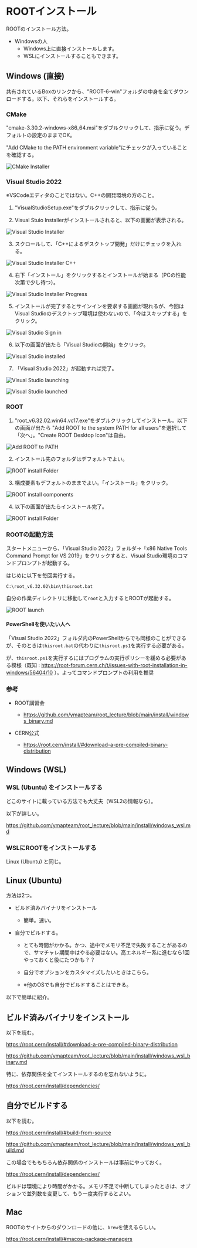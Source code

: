 # ROOTインストール

ROOTのインストール方法。

- Windowsの人
  - Windows上に直接インストールします。
  - WSLにインストールすることもできます。


## Windows (直接)

共有されているBoxのリンクから、"ROOT-6-win"フォルダの中身を全てダウンロードする。以下、それらをインストールする。

### CMake

"cmake-3.30.2-windows-x86_64.msi"をダブルクリックして、指示に従う。デフォルトの設定のままでOK。

"Add CMake to the PATH environment variable"にチェックが入っていることを確認する。

![CMake Installer](fig/fig01.png)

### Visual Studio 2022

※VSCodeエディタのことではない。C++の開発環境の方のこと。

1. "VisualStudioSetup.exe"をダブルクリックして、指示に従う。

2. Visual Stuio Installerがインストールされると、以下の画面が表示される。

![Visual Studio Installer](fig/fig02.png)

3. スクロールして、「C++によるデスクトップ開発」だけにチェックを入れる。

![Visual Studio Installer C++](fig/fig03.png)

4. 右下「インストール」をクリックするとインストールが始まる（PCの性能次第で少し待つ）。

![Visual Studio Installer Progress](fig/fig04.png)

5. インストールが完了するとサインインを要求する画面が現れるが、今回はVisual Studioのデスクトップ環境は使わないので、「今はスキップする」をクリック。

![Visual Studio Sign in](fig/fig05.png)

6. 以下の画面が出たら「Visual Studioの開始」をクリック。

![Visual Studio installed](fig/fig06.png)

7. 「Visual Studio 2022」が起動すれば完了。

![Visual Studio launching](fig/fig07.png)

![Visual Studio launched](fig/fig08.png)

### ROOT

1. "root_v6.32.02.win64.vc17.exe"をダブルクリックしてインストール。以下の画面が出たら "Add ROOT to the system PATH for all users"を選択して「次へ」。"Create ROOT Desktop Icon"は自由。

![Add ROOT to PATH](fig/fig09.png)

2. インストール先のフォルダはデフォルトでよい。

![ROOT install Folder](fig/fig10.png)

3. 構成要素もデフォルトのままでよい。「インストール」をクリック。

![ROOT install components](fig/fig11.png)

4. 以下の画面が出たらインストール完了。

![ROOT install Folder](fig/fig12.png)

### ROOTの起動方法

スタートメニューから、「Visual Studio 2022」フォルダ→「x86 Native Tools Command Prompt for VS 2019」をクリックすると、Visual Studio環境のコマンドプロンプトが起動する。

はじめに以下を毎回実行する。

`C:\root_v6.32.02\bin\thisroot.bat`

自分の作業ディレクトリに移動して`root`と入力するとROOTが起動する。

![ROOT launch](fig/fig13.png)

#### PowerShellを使いたい人へ

「Visual Studio 2022」フォルダ内のPowerShellからでも同様のことができるが、そのときは`thisroot.bat`の代わりに`thisroot.ps1`を実行する必要がある。

が、`thisroot.ps1`を実行するにはプログラムの実行ポリシーを緩める必要がある模様（既知 : https://root-forum.cern.ch/t/issues-with-root-installation-in-windows/56404/10 ）。よってコマンドプロンプトの利用を推奨

### 参考

- ROOT講習会
  - https://github.com/ymapteam/root_lecture/blob/main/install/windows_binary.md

- CERN公式
  - https://root.cern/install/#download-a-pre-compiled-binary-distribution

## Windows (WSL)

### WSL (Ubuntu) をインストールする

どこのサイトに載っている方法でも大丈夫（WSL2の情報なら）。

以下が詳しい。

https://github.com/ymapteam/root_lecture/blob/main/install/windows_wsl.md

### WSLにROOTをインストールする

Linux (Ubuntu) と同じ。

## Linux (Ubuntu)

方法は2つ。

- ビルド済みバイナリをインストール

  - 簡単。速い。

- 自分でビルドする。

  - とても時間がかかる。かつ、途中でメモリ不足で失敗することがあるので、サマチャレ期間中はやる必要はない。高エネルギー系に進むなら1回やっておくと役にたつかも？？

  - 自分でオプションをカスタマイズしたいときはこちら。

  - ※他のOSでも自分でビルドすることはできる。

以下で簡単に紹介。

## ビルド済みバイナリをインストール

以下を読む。

https://root.cern/install/#download-a-pre-compiled-binary-distribution

https://github.com/ymapteam/root_lecture/blob/main/install/windows_wsl_binary.md

特に、依存関係を全てインストールするのを忘れないように。

https://root.cern/install/dependencies/

## 自分でビルドする

以下を読む。

https://root.cern/install/#build-from-source

https://github.com/ymapteam/root_lecture/blob/main/install/windows_wsl_build.md

この場合でももちろん依存関係のインストールは事前にやっておく。

https://root.cern/install/dependencies/

ビルドは環境により時間がかかる。メモリ不足で中断してしまったときは、オプションで並列数を変更して、もう一度実行するとよい。

## Mac

ROOTのサイトからのダウンロードの他に、`brew`を使えるらしい。

https://root.cern/install/#macos-package-managers